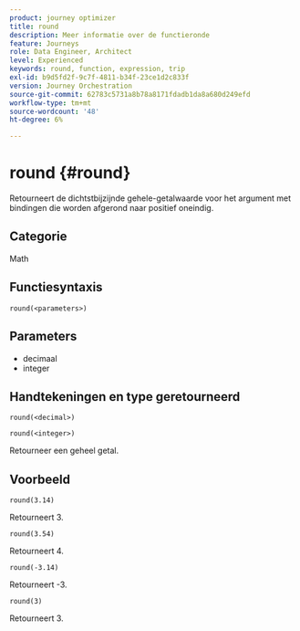 ```yaml
---
product: journey optimizer
title: round
description: Meer informatie over de functieronde
feature: Journeys
role: Data Engineer, Architect
level: Experienced
keywords: round, function, expression, trip
exl-id: b9d5fd2f-9c7f-4811-b34f-23ce1d2c833f
version: Journey Orchestration
source-git-commit: 62783c5731a8b78a8171fdadb1da8a680d249efd
workflow-type: tm+mt
source-wordcount: '48'
ht-degree: 6%

---
```


# round {#round}

Retourneert de dichtstbijzijnde gehele-getalwaarde voor het argument met bindingen die worden afgerond naar positief oneindig.

## Categorie

Math

## Functiesyntaxis

`round(<parameters>)`

## Parameters

* decimaal
* integer

## Handtekeningen en type geretourneerd

`round(<decimal>)`

`round(<integer>)`

Retourneer een geheel getal.

## Voorbeeld

`round(3.14)`

Retourneert 3.

`round(3.54)`

Retourneert 4.

`round(-3.14)`

Retourneert -3.

`round(3)`

Retourneert 3.

